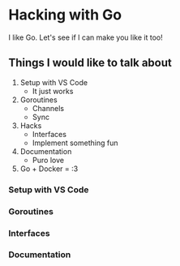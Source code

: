 # Hacking with Go

I like Go. Let's see if I can make you like it too!

## Things I would like to talk about

1. Setup with VS Code
    - It just works
1. Goroutines
    - Channels
    - Sync
1. Hacks
    - Interfaces
    - Implement something fun
1. Documentation
    - Puro love
1. Go + Docker = :3

### Setup with VS Code

### Goroutines

### Interfaces

### Documentation
